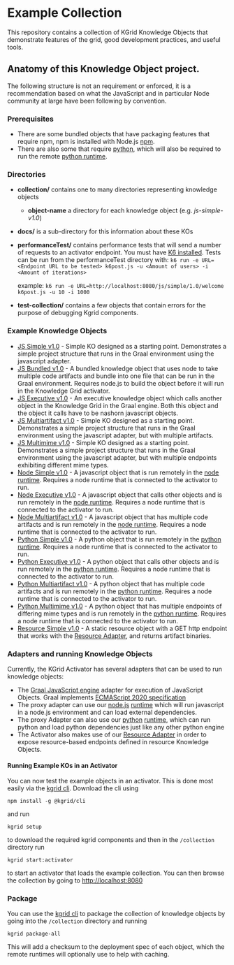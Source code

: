# Example Collection

This repository contains a collection of KGrid Knowledge Objects that demonstrate features
of the grid, good development practices, and useful tools.

## Anatomy of this Knowledge Object project.
The following structure is not an requirement or enforced, it is a recommendation based
on what the JavaScript and in particular Node community at large have been following by convention.

### Prerequisites
- There are some bundled objects that have packaging features that require npm, npm is installed with Node.js
[npm](https://www.npmjs.com/get-npm). 
- There are also some that require [python](https://www.python.org/), which will also be required to run the remote [python runtime](https://github.com/kgrid/kgrid-python-runtime).

### Directories

* **collection/** contains one to many directories representing knowledge objects
  * **object-name** a directory for each knowledge object (e.g. _js-simple-v1.0_)
* **docs/** is a sub-directory for this information about these KOs
* **performanceTest/** contains performance tests that 
will send a number of requests to an activator endpoint. You must have [K6 installed](https://k6.io/).
Tests can be run from the performanceTest directory with:
`k6 run -e URL=<Endpoint URL to be tested> k6post.js -u <Amount of users> -i <Amount of iterations>`

    example:
`k6 run -e URL=http://localhost:8080/js/simple/1.0/welcome k6post.js -u 10 -i 1000`
* **test-collection/** contains a few objects that contain errors for the purpose of debugging Kgrid components.
### Example Knowledge Objects
* [JS Simple v1.0](https://github.com/kgrid-objects/example-collection/tree/master/collection/js-simple-v1.0) 
        - Simple KO designed as a starting point. Demonstrates a simple project structure that runs in the Graal environment using the javascript adapter.
* [JS Bundled v1.0](https://github.com/kgrid-objects/example-collection/tree/master/collection/js-bundled-v1.0) 
        - A bundled knowledge object that uses node to take multiple code artifacts and bundle into one file that can be run in the Graal environment.
Requires node.js to build the object before it will run in the Knowledge Grid activator.
* [JS Executive v1.0](https://github.com/kgrid-objects/example-collection/tree/master/collection/js-executive-v1.0) 
        - An executive knowledge object which calls another object in the Knowledge Grid in the Graal engine. Both this object
        and the object it calls have to be nashorn javascript objects.
* [JS Multiartifact v1.0](https://github.com/kgrid-objects/example-collection/tree/master/collection/js-multiartifact-v1.0)
        - Simple KO designed as a starting point. Demonstrates a simple project structure that runs in the Graal environment using the javascript adapter, but with multiple artifacts.
* [JS Multimime v1.0](https://github.com/kgrid-objects/example-collection/tree/master/collection/js-multimime-v1.0)
        - Simple KO designed as a starting point. Demonstrates a simple project structure that runs in the Graal environment using the javascript adapter, but with multiple endpoints exhibiting different mime types.
* [Node Simple v1.0](https://github.com/kgrid-objects/example-collection/tree/master/collection/node-simple-v1.0)
        - A javascript object that is run remotely in the [node runtime](https://github.com/kgrid/kgrid-node-runtime).
  Requires a node runtime that is connected to the activator to run.
* [Node Executive v1.0](https://github.com/kgrid-objects/example-collection/tree/master/collection/node-executive-v1.0)
        - A javascript object that calls other objects and is run remotely in the [node runtime](https://github.com/kgrid/kgrid-node-runtime).
  Requires a node runtime that is connected to the activator to run.
* [Node Multiartifact v1.0](https://github.com/kgrid-objects/example-collection/tree/master/collection/node-multiartifact-v1.0)
        - A javascript object that has multiple code artifacts and is run remotely in the [node runtime](https://github.com/kgrid/kgrid-node-runtime).
      Requires a node runtime that is connected to the activator to run.
* [Python Simple v1.0](https://github.com/kgrid-objects/example-collection/tree/master/collection/python-simple-v1.0)
        - A python object that is run remotely in the [python runtime](https://github.com/kgrid/kgrid-python-runtime).
  Requires a node runtime that is connected to the activator to run.
* [Python Executive v1.0](https://github.com/kgrid-objects/example-collection/tree/master/collection/python-executive-v1.0)
        - A python object that calls other objects and is run remotely in the [python runtime](https://github.com/kgrid/kgrid-python-runtime).
  Requires a node runtime that is connected to the activator to run.
* [Python Multiartifact v1.0](https://github.com/kgrid-objects/example-collection/tree/master/collection/python-multiartifact-v1.0)
        - A python object that has multiple code artifacts and is run remotely in the [python runtime](https://github.com/kgrid/kgrid-python-runtime).
      Requires a node runtime that is connected to the activator to run.
* [Python Multimime v1.0](https://github.com/kgrid-objects/example-collection/tree/master/collection/python-multiartifact-v1.0)
        - A python object that has multiple endpoints of differing mime types and is run remotely in the [python runtime](https://github.com/kgrid/kgrid-python-runtime).
      Requires a node runtime that is connected to the activator to run.
* [Resource Simple v1.0](https://github.com/kgrid-objects/example-collection/tree/master/collection/resource-simple-v1.0)
        - A static resource object with a GET http endpoint that works with the [Resource Adapter](https://github.com/kgrid/resource-adapter), and returns artifact binaries.
### Adapters and running Knowledge Objects

Currently, the KGrid Activator has several adapters that can be used to run knowledge objects: 
- The [Graal JavaScript engine](https://www.graalvm.org/docs/introduction/) adapter for execution of JavaScript
Objects. Graal implements [ECMAScript 2020 specification](https://github.com/graalvm/graaljs/blob/master/docs/user/JavaScriptCompatibility.md#ecmascript-language-compliance)
- The proxy adapter can use our [node.js](https://nodejs.org/en/) [runtime](https://github.com/kgrid/kgrid-node-runtime) which will run javascript in a node.js environment
and can load external dependencies.
- The proxy Adapter can also use our [python](https://www.python.org/) [runtime](https://github.com/kgrid/kgrid-python-runtime), which can run python and load python dependencies just like any other python engine
- The Activator also makes use of our [Resource Adapter](https://github.com/kgrid/resource-adapter) in order to expose resource-based endpoints defined in resource Knowledge Objects.

#### Running Example KOs in an Activator
You can now test the example objects in an activator. This is done most easily via the [kgrid cli](https://github.com/kgrid/kgrid-cli).
Download the cli using 
```
npm install -g @kgrid/cli
```
 and run 
 ```
 kgrid setup
```
 to download the required kgrid components and then in the `/collection` directory run
 ```
 kgrid start:activator
```
to start an activator that loads the example collection. You can then browse the collection by going to 
 [http://localhost:8080](http://localhost:8080)


### Package

You can use the [kgrid cli](https://github.com/kgrid/kgrid-cli) to package the collection of knowledge objects by going
into the `/collection` directory and running
```
kgrid package-all
```
This will add a checksum to the deployment spec of each object, which the remote runtimes will optionally use to help with caching.
